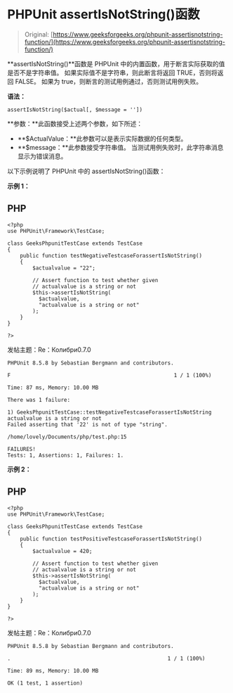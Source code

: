 # PHPUnit assertIsNotString()函数

> Original: [https://www.geeksforgeeks.org/phpunit-assertisnotstring-function/](https://www.geeksforgeeks.org/phpunit-assertisnotstring-function/)

**assertIsNotString()**函数是 PHPUnit 中的内置函数，用于断言实际获取的值是否不是字符串值。 如果实际值不是字符串，则此断言将返回 TRUE，否则将返回 FALSE。 如果为 true，则断言的测试用例通过，否则测试用例失败。

**语法：**

```
assertIsNotString($actual[, $message = ''])

```

**参数：**此函数接受上述两个参数，如下所述：

*   **$ActualValue：**此参数可以是表示实际数据的任何类型。
*   **$message：**此参数接受字符串值。 当测试用例失败时，此字符串消息显示为错误消息。

以下示例说明了 PHPUnit 中的 assertIsNotString()函数：

**示例 1：**

## PHP

```
<?php 
use PHPUnit\Framework\TestCase; 

class GeeksPhpunitTestCase extends TestCase 
{ 
    public function testNegativeTestcaseForassertIsNotString()
    {
        $actualvalue = "22"; 

        // Assert function to test whether given 
        // actualvalue is a string or not
        $this->assertIsNotString(
          $actualvalue,
          "actualvalue is a string or not"
        ); 
    } 
} 

?> 
```

发帖主题：Re：Колибри0.7.0

```
PHPUnit 8.5.8 by Sebastian Bergmann and contributors.

F                                                    1 / 1 (100%)

Time: 87 ms, Memory: 10.00 MB

There was 1 failure:

1) GeeksPhpunitTestCase::testNegativeTestcaseForassertIsNotString
actualvalue is a string or not
Failed asserting that '22' is not of type "string".

/home/lovely/Documents/php/test.php:15

FAILURES!
Tests: 1, Assertions: 1, Failures: 1.

```

**示例 2：**

## PHP

```
<?php 
use PHPUnit\Framework\TestCase; 

class GeeksPhpunitTestCase extends TestCase 
{ 
    public function testPositiveTestcaseForassertIsNotString()
    {
        $actualvalue = 420; 

        // Assert function to test whether given 
        // actualvalue is a string or not
        $this->assertIsNotString(
          $actualvalue,
          "actualvalue is a string or not"
        ); 
    } 
} 

?> 
```

发帖主题：Re：Колибри0.7.0

```
PHPUnit 8.5.8 by Sebastian Bergmann and contributors.

.                                                  1 / 1 (100%)

Time: 89 ms, Memory: 10.00 MB

OK (1 test, 1 assertion)

```